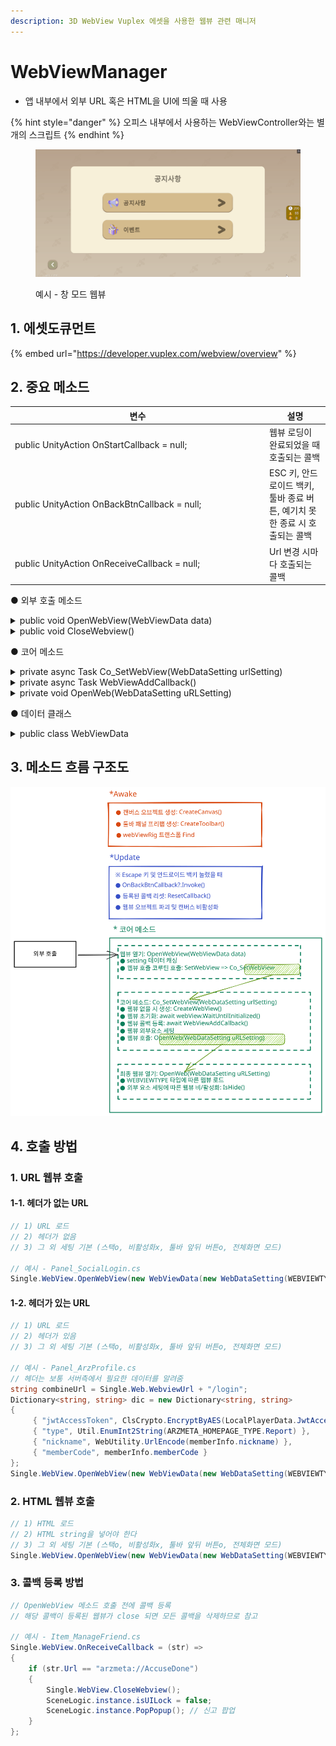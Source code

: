 ```yaml
---
description: 3D WebView Vuplex 에셋을 사용한 웹뷰 관련 매니저
---
```


# WebViewManager

* 앱 내부에서 외부 URL 혹은 HTML을 UI에 띄울 때 사용

{% hint style="danger" %}
오피스 내부에서 사용하는 WebViewController와는 별개의 스크립트
{% endhint %}

<figure><img src="../../.gitbook/assets/WebView.gif" alt=""><figcaption><p>예시 - 창 모드 웹뷰</p></figcaption></figure>

## 1. 에셋도큐먼트

{% embed url="https://developer.vuplex.com/webview/overview" %}

## 2. 중요 메소드

<table><thead><tr><th width="393">변수</th><th>설명</th></tr></thead><tbody><tr><td>public UnityAction OnStartCallback = null;</td><td>웹뷰 로딩이 완료되었을 때 호출되는 콜백</td></tr><tr><td>public UnityAction OnBackBtnCallback = null;</td><td>ESC 키, 안드로이드 백키, 툴바 종료 버튼, 예기치 못한 종료 시 호출되는 콜백</td></tr><tr><td>public UnityAction OnReceiveCallback = null;</td><td>Url 변경 시마다 호출되는 콜백</td></tr></tbody></table>

● 외부 호출 메소드

<details>

<summary>public void OpenWebView(WebViewData data)</summary>

```csharp
// 웹뷰를 호출하는 메소드
// 별도의 데이터 클래스를 파라미터로 받아 사용한다.
public void OpenWebView(WebViewData data)
{
    // WebViewData 클래스 내부의 WebSetting 클래스가 있다
    // WebSetting 데이터를 전역으로 사용하기 위해 전역변수로 저장
    setting = data.webSetting;
    // 웹뷰 데이터 세팅 및 열기
    SetWebView(data.dataSetting);
}
```

</details>

<details>

<summary>public void CloseWebview()</summary>

```csharp
// 웹뷰 종료 및 닫기
public void CloseWebview()
{
    if (webView)
    {
        OnBackBtnCallback?.Invoke();
        ResetCallback();

        // 더미 UI 스택을 쌓았을 시
        // 안드로이드 백버튼, ESC 키를 눌렀을 시 쌓인 스텍이 하나 삭제되므로 
        // 예외처리를 위해 더미 스택을 하나 쌓아두었다.
        if (setting.isStack)
        {
            SceneLogic.instance.isUILock = false;
            SceneLogic.instance.PopPopup();
        }

        webViewCanvas.enabled = false;
        webView.Destroy();
    }
    
    // 계정 연동 예외처리 (송주은 연구원 작업)
    AccountLink();
}
```

</details>



● 코어 메소드

<details>

<summary>private async Task Co_SetWebView(WebDataSetting urlSetting)</summary>

<pre class="language-csharp"><code class="lang-csharp">// 코어 메소드


private async Task Co_SetWebView(WebDataSetting urlSetting)
{
<strong>    // 웹뷰 에셋 프리팹 없을 시 생성    
</strong>    if (!CreateWebView()) return;

    // 웹뷰 초기화 
    await webView.WaitUntilInitialized();
    // 웹뷰 에셋 콜백 등록
    await WebViewAddCallback();

    // 데이터 전달
    webViewToolbar.SetActivePreNextBtn(setting.isPreNextBtnActive);
    SetWebviewSize(setting.webview_size);

    OpenWeb(urlSetting);
}
</code></pre>

</details>

<details>

<summary>private async Task WebViewAddCallback()</summary>

<pre class="language-csharp"><code class="lang-csharp">// 웹뷰 에셋 콜백 등록
<strong>private async Task WebViewAddCallback()
</strong>{
    // 안드로이드 백버튼, ESC 키를 눌렀을 시 쌓인 스텍이 하나 삭제되므로 
    // 예외처리를 위해 더미 스택을 하나 쌓아두었다.
    if (setting.isStack)
    {
        SceneLogic.instance.isUILock = false;
        SceneLogic.instance.PushPopup&#x3C;Popup_Empty>();
    }

    // 로드 중에 상태 변화시 호출
    webView.WebView.LoadProgressChanged += delegate (object sender, ProgressChangedEventArgs args)
    {
        WebViewLogger.Log($"Load progress changed: {args.Type}, {args.Progress}");
        switch (args.Type)
        {
            case ProgressChangeType.Started:
                WebViewLogger.Log("로딩 시작");
                break;
            case ProgressChangeType.Finished: // 유니웹뷰의 OnPageFinished와 같은 기능
                WebViewLogger.Log("로딩 완료");
                OnStartCallback?.Invoke();
                OnStartCallback = null;
                break;
            case ProgressChangeType.Failed: // 유니웹뷰의 OnPageErrorReceived와 같은 기능
                WebViewLogger.Log($"로딩 실패: [{webView.WebView.Url}]");
                break;
            case ProgressChangeType.Updated:
                WebViewLogger.Log("웹뷰 로드 중 업데이트");
                break;
        }
    };

    // 종료시 호출
    webView.WebView.CloseRequested += delegate (object sender, EventArgs args)
    {
        Debug.Log("웹뷰 종료" + args);
        OnBackBtnCallback?.Invoke();
        OnBackBtnCallback = null;
    };

    // 페이지 로드 실패시 호출. (사용 안 함)
    //webView.WebView.PageLoadFailed += delegate (object sender, EventArgs args)
    //{ 
    //WebViewLogger.LogError("Error!: " + args);
    //};

    // 메세지 받을때 호출. 유니웹뷰에 OnMessageReceived와 같은 기능
    webView.WebView.MessageEmitted += delegate (object sender, EventArgs&#x3C;string> args)
    {
        WebViewLogger.Log("Json Received: " + args.Value);
    };

    webView.WebView.UrlChanged += (object sender, UrlChangedEventArgs args) =>
    {
        WebViewLogger.Log("Url Changed To: " + args.Url);
        OnReceiveCallback?.Invoke(args);
    };

    await UniTask.NextFrame();
}

</code></pre>

</details>

<details>

<summary>private void OpenWeb(WebDataSetting uRLSetting)</summary>

```csharp
// 웹뷰 열기
private void OpenWeb(WebDataSetting uRLSetting)
{
    // type은 URL, HTML이 있으며 호출 시 데이터 클래스에 파라미터로 넘긴다
    switch (uRLSetting.type)
    {
        // URL의 경우 사전에 헤더가 필요한 경우 httpHeaders를 넣는다. 기존에는 null을 넘긴다.
        // 주로 사전에 로그인이 필요할 시 서버팀이 요구한 데이터를 헤더에 넘긴다.
        case WEBVIEWTYPE.URL: webView.WebView.LoadUrl(uRLSetting.str, uRLSetting.httpHeaders); break;
        // HTML의 경우 str이 HTML string 형식이어야 한다.
        case WEBVIEWTYPE.HTML: webView.WebView.LoadHtml(uRLSetting.str); break;
        default: break;
    }

    // 웹뷰를 안보이게 실행시키고 싶을 때 WebSetting 설정에 따라 실행
    IsHide();
}
```

</details>



● 데이터 클래스

<details>

<summary>public class WebViewData</summary>

```csharp
// 상위 데이터 클래스
// 웹뷰 열기 메소드 호출 시 파라미터로 사용
public class WebViewData
{
    public WebDataSetting dataSetting;
    // null이어도 기본 설정으로 세팅됨
    public WebSetting webSetting = new WebSetting();

    public WebViewData(WebDataSetting dataSetting, WebSetting webSetting = null)
    {
        this.dataSetting = dataSetting;
        this.webSetting = webSetting ?? new WebSetting();
    }
}

// 웹뷰 호출 시 필요한 데이터 클래스
public class WebDataSetting
{
    public WEBVIEWTYPE type;
    public string str;
    public Dictionary<string, string> httpHeaders = null;

    public WebDataSetting(WEBVIEWTYPE type, string str, Dictionary<string, string> httpHeaders = null)
    {
        this.type = type;
        this.str = str;
        this.httpHeaders = httpHeaders;
    }
}

// 웹뷰 호출 시 외부적 요소 세팅 데이터 클래스
public class WebSetting
{
    // 더미 스택을 쌓는가? (기본값: 쌓는다)
    public bool isStack = true;
    // 웹뷰를 보이는 채로 실행하는가? (기본값: 보인다)
    public bool isHide = false;
    // 툴바 패널의 뒤로가기/ 앞으로 가기 버튼을 활성화하는가? (기본값: 활성화)한다
    public bool isPreNextBtnActive = true;
    // 웹뷰 패널의 크기를 전체 화면으로 하는가? (기본값: 전체)화면
    public WEBVIEW_SIZE webview_size = WEBVIEW_SIZE.FULL;

    public WebSetting(bool isStack = true, bool isHide = false, bool isPreNextBtnActive = true, WEBVIEW_SIZE webview_size = WEBVIEW_SIZE.FULL)
    {
        this.isStack = isStack;
        this.isHide = isHide;
        this.isPreNextBtnActive = isPreNextBtnActive;
        this.webview_size = webview_size;
    }
}
```

</details>



## 3. 메소드 흐름 구조도

<img src="../../.gitbook/assets/file.excalidraw (20).svg" alt="" class="gitbook-drawing">

## 4. 호출 방법

### 1. URL 웹뷰 호출

#### 1-1. 헤더가 없는 URL

```csharp
// 1) URL 로드
// 2) 헤더가 없음
// 3) 그 외 세팅 기본 (스택o, 비활성화x, 툴바 앞뒤 버튼o, 전체화면 모드)

// 예시 - Panel_SocialLogin.cs
Single.WebView.OpenWebView(new WebViewData(new WebDataSetting(WEBVIEWTYPE.URL, combineUrl)));
```

#### 1-2. 헤더가 있는 URL

```csharp
// 1) URL 로드
// 2) 헤더가 있음
// 3) 그 외 세팅 기본 (스택o, 비활성화x, 툴바 앞뒤 버튼o, 전체화면 모드)

// 예시 - Panel_ArzProfile.cs
// 헤더는 보통 서버측에서 필요한 데이터를 알려줌
string combineUrl = Single.Web.WebviewUrl + "/login";
Dictionary<string, string> dic = new Dictionary<string, string>
{
     { "jwtAccessToken", ClsCrypto.EncryptByAES(LocalPlayerData.JwtAccessToken) },
     { "type", Util.EnumInt2String(ARZMETA_HOMEPAGE_TYPE.Report) },
     { "nickname", WebUtility.UrlEncode(memberInfo.nickname) },
     { "memberCode", memberInfo.memberCode }
};
Single.WebView.OpenWebView(new WebViewData(new WebDataSetting(WEBVIEWTYPE.URL, combineUrl, dic)));
```

###

### 2. HTML 웹뷰 호출

```csharp
// 1) HTML 로드
// 2) HTML string을 넣어야 한다
// 3) 그 외 세팅 기본 (스택o, 비활성화x, 툴바 앞뒤 버튼o, 전체화면 모드)
Single.WebView.OpenWebView(new WebViewData(new WebDataSetting(WEBVIEWTYPE.HTML, htmlStr)));
```

###

### 3. 콜백 등록 방법

```csharp
// OpenWebView 메소드 호출 전에 콜백 등록
// 해당 콜백이 등록된 웹뷰가 close 되면 모든 콜백을 삭제하므로 참고

// 예시 - Item_ManageFriend.cs
Single.WebView.OnReceiveCallback = (str) =>
{ 
    if (str.Url == "arzmeta://AccuseDone")
    {
        Single.WebView.CloseWebview();
        SceneLogic.instance.isUILock = false;
        SceneLogic.instance.PopPopup(); // 신고 팝업
    }
};
```

